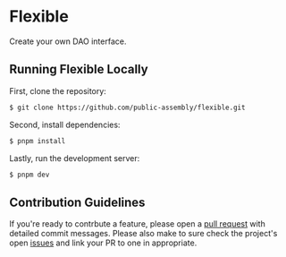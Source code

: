 # Flexible

Create your own DAO interface.

## Running Flexible Locally

First, clone the repository:

```bash
$ git clone https://github.com/public-assembly/flexible.git
```

Second, install dependencies:

```bash
$ pnpm install
```

Lastly, run the development server:

```bash
$ pnpm dev
```

## Contribution Guidelines

If you're ready to contrbute a feature, please open a [pull request](https://github.com/public-assembly/flexible/pulls) with detailed commit messages. Please also make to sure check the project's open [issues](https://github.com/public-assembly/flexible/issues) and link your PR to one in appropriate. 
